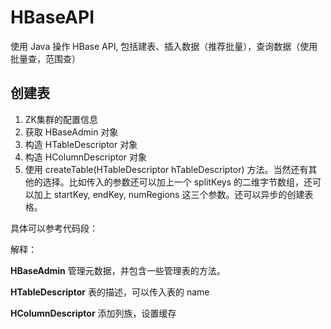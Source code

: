 # HBaseAPI
使用 Java 操作 HBase API, 包括建表、插入数据（推荐批量），查询数据（使用批量查，范围查） 

## 创建表

1. ZK集群的配置信息
2. 获取 HBaseAdmin 对象
3. 构造 HTableDescriptor 对象
4. 构造 HColumnDescriptor 对象
5. 使用 createTable(HTableDescriptor hTableDescriptor) 方法。当然还有其他的选择。比如传入的参数还可以加上一个 splitKeys 的二维字节数组，还可以加上
startKey, endKey, numRegions 这三个参数。还可以异步的创建表格。

具体可以参考代码段：


解释：

**HBaseAdmin** 管理元数据，并包含一些管理表的方法。

**HTableDescriptor** 表的描述，可以传入表的 name

**HColumnDescriptor** 添加列族，设置缓存

